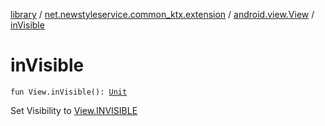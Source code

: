 [library](../../index.md) / [net.newstyleservice.common_ktx.extension](../index.md) / [android.view.View](index.md) / [inVisible](./in-visible.md)

# inVisible

`fun View.inVisible(): `[`Unit`](https://kotlinlang.org/api/latest/jvm/stdlib/kotlin/-unit/index.html)

Set Visibility to [View.INVISIBLE](#)

